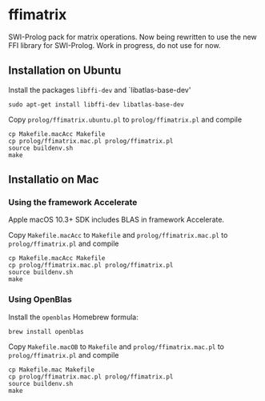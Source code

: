 # ffimatrix

SWI-Prolog pack for matrix operations. 
Now being rewritten to use the new FFI library for SWI-Prolog.
Work in progress, do not use for now.

## Installation on Ubuntu

Install the packages `libffi-dev` and `libatlas-base-dev'
```
sudo apt-get install libffi-dev libatlas-base-dev
```
Copy `prolog/ffimatrix.ubuntu.pl` to `prolog/ffimatrix.pl`
and compile
```
cp Makefile.macAcc Makefile
cp prolog/ffimatrix.mac.pl prolog/ffimatrix.pl
source buildenv.sh
make
```
## Installatio on Mac

### Using the framework Accelerate

Apple macOS 10.3+ SDK includes BLAS in framework Accelerate.

Copy `Makefile.macAcc` to `Makefile` and `prolog/ffimatrix.mac.pl` to `prolog/ffimatrix.pl`
and compile
```
cp Makefile.macAcc Makefile
cp prolog/ffimatrix.mac.pl prolog/ffimatrix.pl
source buildenv.sh
make
```

### Using OpenBlas

Install the `openblas` Homebrew formula:

```
brew install openblas
````

Copy `Makefile.macOB` to `Makefile` and `prolog/ffimatrix.mac.pl` to `prolog/ffimatrix.pl`
and compile
```
cp Makefile.mac Makefile
cp prolog/ffimatrix.mac.pl prolog/ffimatrix.pl
source buildenv.sh
make
```